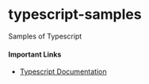 # typescript-samples
Samples of Typescript

<h4>Important Links</h4>
<ul>
  <li><a href='https://www.typescriptlang.org/'>Typescript Documentation</a></li>
</ul>
